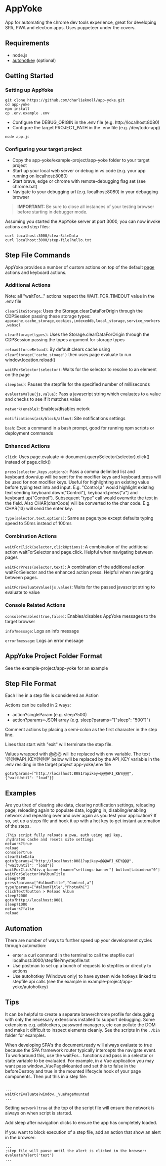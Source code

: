 # AppYoke

App for automating the chrome dev tools experience, great for developing SPA, PWA and electron apps. Uses puppeteer under the covers.

## Requirements

- node.js
- <a href="https://www.autohotkey.com/" target="_blank">autohotkey</a> (optional)

## Getting Started

### Setting up AppYoke

```
git clone https://github.com/charlieknoll/app-yoke.git
cd app-yoke
npm install
cp .env.example .env
```

- Configure the DEBUG_ORIGIN in the .env file (e.g. http://localhost:8080)
- Configure the target PROJECT_PATH in the .env file (e.g. /dev/todo-app) 
```
node app.js
```

### Configuring your target project

- Copy the app-yoke/example-project/app-yoke folder to your target project
- Start up your local web server or debug in vs code (e.g. your app running on localhost:8080)
- Start brave, edge or chrome with remote-debugging flag set (see chrome.bat)
- Navigate to your debugging url (e.g. localhost:8080) in your debugging browser

> **IMPORTANT:** Be sure to close all instances of your testing browser before starting in debugger mode.

Assuming you started the AppYoke server at port 3000, you can now invoke actions and step files:

```
curl localhost:3000/clearSiteData
curl localhost:3000/step-file?hello.txt 
```

## Step File Commands

AppYoke provides a number of custom actions on top of the default <a href="https://chromedevtools.github.io/devtools-protocol/tot/Page/" target="_blank">page</a> actions and keyboard actions.

### Additional Actions

Note: all "waitFor..." actions respect the WAIT_FOR_TIMEOUT value in the .env file

```clearSiteStorage```: Uses the Storage.clearDataForOrigin through the CDPSession passing these storage types: ```appcache,cache_storage,cookies,indexeddb,local_storage,service_workers,websql```

```clearStorage(types)```: Uses the Storage.clearDataForOrigin through the CDPSession passing the types argument for storage types

```reload(forceReload)```: By default clears cache using ```clearStorage('cache_stoage')``` then uses page evaluate to run window.location.reload()

```waitForSelector(selector)```: Waits for the selector to resolve to an element on the page

```sleep(ms)```: Pauses the stepfile for the specified number of milliseconds

```evaluateValue(js,value)```: Pass a javascript string which evaluates to a value and checks to see if it matches value

```network(enable)```: Enables/disables netork

```notifications(ask/block/allow)```: Site notifications settings

```bash```: Exec a command in a bash prompt, good for running npm scripts or deployment commands

### Enhanced Actions

```click```: Uses page.evaluate => document.querySelector(selector).click() instead of page.click()

```press(selector,keys,options)```:  Pass a comma delimited list and keyboard.down/up will be sent for the modifier keys and keyboard.press will be used for non modifier keys. Useful for highlighting an existing value before typing text into and input. E.g. "Control,a" would highlight existing text sending keyboard.down("Control"), keyboard.press("a") and keyboard.up("Control"). Subsequent "type" call would overwrite the text in the field. Also CHAR(charCode) will be converted to the char code. E.g. CHAR(13) will send the enter key.

```type(selector,text,options)```: Same as page.type except defaults typing speed to 50ms instead of 100ms

### Combination Actions

```waitForClick(selector,clickOptions)```: A combination of the additional action waitForSelector and page.click. Helpful when navigating between pages

```waitForPress(selector,text)```: A combination of the additional action waitForSelector and the enhanced action press. Helpful when navigating between pages.

```waitForEvaluateValue(js,value)```: Waits for the passed javascript string to evaluate to value 
### Console Related Actions

```console?enabled(true,false)```: Enables/disables AppYoke messages to the target browser

```info?message```: Logs an info message

```error?message```: Logs an error message

## AppYoke Project Folder Format

See the example-project/app-yoke for an example

## Step File Format

Each line in a step file is considered an Action

Actions can be called in 2 ways:
- action?singleParam (e.g. sleep?500)
- action?params=JSON array (e.g. sleep?params="["sleep": "500"]")

Comment actions by placing a semi-colon as the first character in the step line.

Lines that start with "exit" will terminate the step file.

Values wrapped with @@@ will be replaced with env variable. The text '@@@API_KEY@@@' below will be replaced by the API_KEY variable in the .env residing in the target project app-yoke/.env file

```
goto?params=["http://localhost:8081?apikey=@@@API_KEY@@@", {"waitUntil": "load"}]
```

## Examples

Are you tired of clearing site data, clearing notification settings, reloading page, reloading again to populate data, logging in, disabling/enabling network and repeating over and over again as you test your application?  If so, set up a steps file and hook it up with a hot key to get instant automation of the steps.

```
;This script fully reloads a pwa, auth using api key, 
;hydrates cache and resets site settings
network?true
reload
console?true
clearSiteData
goto?params=["http://localhost:8081?apikey=@@@API_KEY@@@", {"waitUntil": "load"}]
waitForClick?div.q-banner[name="settings-banner"] button[tabindex="0"]
waitForSelector?#albumTitle
sleep?400
press?params=["#albumTitle","Control,a"]
type?params=["#albumTitle","PhotoAhC"]
clickText?button > Reload Album
sleep?2000
goto?http://localhost:8081
sleep?1000
network?false
reload

```

## Automation

There are number of ways to further speed up your development cycles through automation:

- enter a curl command in the terminal to call the stepfile curl localhost:3000/stepfile?mystepfile.txt
- Use postman to set up a bunch of requests to stepfiles or directly to actions
- Use autohotkey (Windows only) to have system wide hotkeys linked to stepfile api calls (see the example in example-project/app-yoke/autohotkey)

## Tips

It can be helpful to create a separate brave/chrome profile for debugging with only the necessary extensions installed to support debugging.  Some extensions e.g. adblockers, password managers, etc can pollute the DOM and make it difficult to inspect elements cleanly.  See the scripts in the ```./bin``` folder for examples.

When developing SPA's the document.ready will always evaluate to true because the SPA framework router typically intercepts the navigate event.  To workaround this, use the waitFor... functions and pass in a selector or state variable to be evaluated. For example, in a Vue application you may want pass window._VuePageMounted and set this to false in the beforeDestroy and true in the mounted lifecycle hook of your page components. Then put this in a step file:

```

...
waitForEvaluate?window._VuePageMounted
...

```

Setting ```network?true``` at the top of the script file will ensure the network is always on when script is started.

Add sleep after navigation clicks to ensure the app has completely loaded.

If you want to block execution of a step file, add an action that show an alert in the browser:

```
...
;step file will pause until the alert is clicked in the browser:
evaluate?alert('test')
...
```